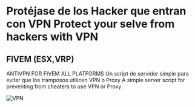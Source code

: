 # Protéjase de los Hacker que entran con VPN Protect your selve from hackers with VPN
## FIVEM (ESX,VRP)
ANTIVPN FOR FIVEM ALL PLATFORMS
Un script de servidor simple para evitar que los tramposos utilicen VPN o Proxy
A simple server script for preventing from cheaters to use VPN or Proxy

<img src="ihttps://vpnoverview.com/wp-content/uploads/vpn-explained-what-is-vpn-featured-image-new-800x400.png" alt="VPN">
